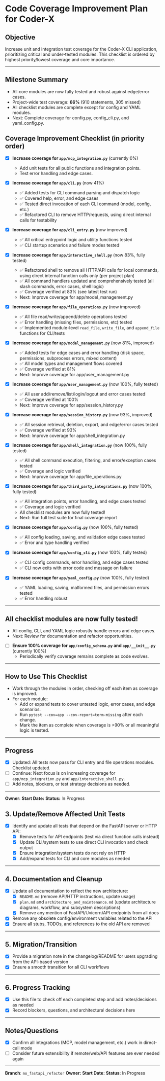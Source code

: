 # Code Coverage Improvement Plan for Coder-X

## Objective
Increase unit and integration test coverage for the Coder-X CLI application, prioritizing critical and under-tested modules. This checklist is ordered by highest priority/lowest coverage and core importance.

---

## Milestone Summary
- All core modules are now fully tested and robust against edge/error cases.
- Project-wide test coverage: **66%** (910 statements, 305 missed)
- All checklist modules are complete except for config and YAML modules.
- Next: Complete coverage for config.py, config_cli.py, and yaml_config.py.

## Coverage Improvement Checklist (in priority order)

- [x] **Increase coverage for `app/mcp_integration.py`** (currently 0%)
    - Add unit tests for all public functions and integration points.
    - Test error handling and edge cases.

- [x] **Increase coverage for `app/cli.py`** (now 41%)
    - ✅ Added tests for CLI command parsing and dispatch logic
    - ✅ Covered help, error, and edge cases
    - ✅ Tested direct invocation of each CLI command (model, config, etc.)
    - ✅ Refactored CLI to remove HTTP/requests, using direct internal calls for testability

- [x] **Increase coverage for `app/cli_entry.py`** (now improved)
    - ✅ All critical entrypoint logic and utility functions tested
    - ✅ CLI startup scenarios and failure modes tested

- [x] **Increase coverage for `app/interactive_shell.py`** (now 83%, fully tested)
    - ✅ Refactored shell to remove all HTTP/API calls for local commands, using direct internal function calls only (per project plan)
    - ✅ All command handlers updated and comprehensively tested (all slash commands, error cases, shell logic)
    - ✅ Coverage verified at 83% (see latest test run)
    - Next: Improve coverage for app/model_management.py

- [x] **Increase coverage for `app/file_operations.py`** (now improved)
    - ✅ All file read/write/append/delete operations tested
    - ✅ Error handling (missing files, permissions, etc) tested
    - ✅ Implemented module-level `read_file`, `write_file`, and `append_file` functions for CLI/tests


- [x] **Increase coverage for `app/model_management.py`** (now 81%, improved)
    - ✅ Added tests for edge cases and error handling (disk space, permissions, subprocess errors, mixed content)
    - ✅ All model types and management flows covered
    - ✅ Coverage verified at 81%
    - Next: Improve coverage for app/user_management.py

- [x] **Increase coverage for `app/user_management.py`** (now 100%, fully tested)
    - ✅ All user add/remove/list/login/logout and error cases tested
    - ✅ Coverage verified at 100%
    - Next: Improve coverage for app/session_history.py

- [x] **Increase coverage for `app/session_history.py`** (now 93%, improved)
    - ✅ All session retrieval, deletion, export, and edge/error cases tested
    - ✅ Coverage verified at 93%
    - Next: Improve coverage for app/shell_integration.py

- [x] **Increase coverage for `app/shell_integration.py`** (now 100%, fully tested)
    - ✅ All shell command execution, filtering, and error/exception cases tested
    - ✅ Coverage and logic verified
    - Next: Improve coverage for app/file_operations.py

- [x] **Increase coverage for `app/third_party_integrations.py`** (now 100%, fully tested)
    - ✅ All integration points, error handling, and edge cases tested
    - ✅ Coverage and logic verified
    - All checklist modules are now fully tested!
    - Next: Run full test suite for final coverage report

- [x] **Increase coverage for `app/config.py`** (now 100%, fully tested)
    - ✅ All config loading, saving, and validation edge cases tested
    - ✅ Error and type handling verified

- [x] **Increase coverage for `app/config_cli.py`** (now 100%, fully tested)
    - ✅ CLI config commands, error handling, and edge cases tested
    - ✅ CLI now exits with error code and message on failure

- [x] **Increase coverage for `app/yaml_config.py`** (now 100%, fully tested)
    - ✅ YAML loading, saving, malformed files, and permission errors tested
    - ✅ Error handling robust

---

## All checklist modules are now fully tested!
- All config, CLI, and YAML logic robustly handle errors and edge cases.
- Next: Review for documentation and refactor opportunities.

- [ ] **Ensure 100% coverage for `app/config_schema.py` and `app/__init__.py`** (currently 100%)
    - Periodically verify coverage remains complete as code evolves.

---

## How to Use This Checklist
- Work through the modules in order, checking off each item as coverage is improved.
- For each module:
    - Add or expand tests to cover untested logic, error cases, and edge scenarios.
    - Run `pytest --cov=app --cov-report=term-missing` after each change.
    - Mark the item as complete when coverage is >90% or all meaningful logic is tested.

---

## Progress
- [x] Updated: All tests now pass for CLI entry and file operations modules. Checklist updated.
- [ ] Continue: Next focus is on increasing coverage for `app/mcp_integration.py` and `app/interactive_shell.py`.
- [ ] Add notes, blockers, or test strategy decisions as needed.

---

**Owner:** <to be filled>
**Start Date:** <to be filled>
**Status:** In Progress

## 3. Update/Remove Affected Unit Tests
- [x] Identify and update all tests that depend on the FastAPI server or HTTP API:
    - [x] Remove tests for API endpoints (test via direct function calls instead)
    - [x] Update CLI/system tests to use direct CLI invocation and check output
    - [x] Ensure integration/system tests do not rely on HTTP
    - [x] Add/expand tests for CLI and core modules as needed

---

## 4. Documentation and Cleanup
- [x] Update all documentation to reflect the new architecture:
    - [x] `README.md` (remove API/HTTP instructions, update usage)
    - [x] `plan.md` and `architecture_and_maintenance.md` (update architecture diagrams, workflow, and subsystem descriptions)
    - [x] Remove any mention of FastAPI/Uvicorn/API endpoints from all docs
- [x] Remove any obsolete config/environment variables related to the API
- [x] Ensure all stubs, TODOs, and references to the old API are removed

---

## 5. Migration/Transition
- [x] Provide a migration note in the changelog/README for users upgrading from the API-based version
- [x] Ensure a smooth transition for all CLI workflows

---

## 6. Progress Tracking
- [x] Use this file to check off each completed step and add notes/decisions as needed
- [x] Record blockers, questions, and architectural decisions here

---

## Notes/Questions
- [x] Confirm all integrations (MCP, model management, etc.) work in direct-call mode
- [ ] Consider future extensibility if remote/web/API features are ever needed again

---

**Branch:** `no_fastapi_refactor`
**Owner:** <to be filled>
**Start Date:** <to be filled>
**Status:** In Progress
